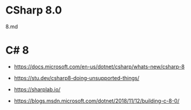 # CSharp 8.0

8.md

# C# 8

*   https://docs.microsoft.com/en-us/dotnet/csharp/whats-new/csharp-8

*   https://stu.dev/csharp8-doing-unsupported-things/

*   https://sharplab.io/

*   https://blogs.msdn.microsoft.com/dotnet/2018/11/12/building-c-8-0/


